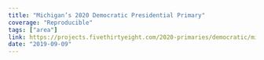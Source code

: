 ```yaml
---
title: "Michigan’s 2020 Democratic Presidential Primary"
coverage: "Reproducible"
tags: ["area"]
link: https://projects.fivethirtyeight.com/2020-primaries/democratic/michigan/
date: "2019-09-09"
---
```

